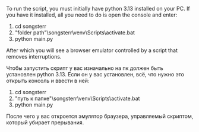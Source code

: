 To run the script, you must initially have python 3.13 installed on your PC. 
If you have it installed, all you need to do is open the console and enter:

1. cd songsterr 
2. "folder path"\songsterr\venv\Scripts\activate.bat
3. python main.py

After which you will see a browser emulator controlled by a script that removes interruptions.


Чтобы запустить скрипт у вас изначально на пк должен быть установлен python 3.13. 
Если он у вас установлен, всё, что нужно это открыть консоль и ввести в ней:

1. cd songsterr 
2. "путь к папке"\songsterr\venv\Scripts\activate.bat
3. python main.py

После чего у вас откроется эмулятор браузера, управляемый скриптом, который убирает прерывания.